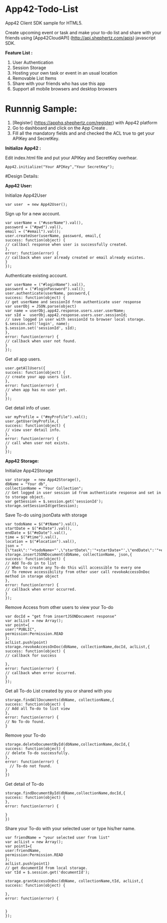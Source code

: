 App42-Todo-List
================

App42 Client SDK sample for HTML5.

Create upcoming event or task and make your to-do list and share with your friends using [App42CloudAPI] (http://api.shephertz.com/apis) javascript SDK.

__Feature List :__

1. User Authentication 
2. Session Storage
3. Hosting your own task or event in an usual location
4. Removable List Items
5. Share with your friends who has use this app
6. Support all mobile browsers and desktop browsers

# Runnnig Sample:

1. [Register] (https://apphq.shephertz.com/register) with App42 platform
2. Go to dashboard and click on the App Create .
3. Fill all the mandatory fields and and checked the ACL true to get your APIKey and SecretKey.

__Initialize App42 :__

Edit index.html file and put your APIKey and SecretKey overhear.

```
App42.initialize("Your APIKey","Your SecretKey");

```

#Design Details:

__App42 User:__

Initialize App42User 
```
var user  = new App42User();
```

Sign up for a new account.
 
```
var userName = ("#userName").val(),
password = ("#pwd").val(),
email = ("#email").val();
user.createUser(userName, password, email,{
success: function(object) {
// callbacl response when user is successfully created.
},
error: function(error) {
// callback when user already created or email already existes.
}
});
```
Authenticate existing account.

```
var userName = ("#loginName").val(),
password = ("#loginPassword").val();
user.authenticate(userName, password,{
success: function(object) {
// get userName and sessionId from authenticate user response
var userObj = JSON.parse(object)
var name = userObj.app42.response.users.user.userName;
var sId =  userObj.app42.response.users.user.sessionId;
// save logged in user with sessionId to browser local storage.
$.session.set('login', name);
$.session.set('sessionId', sId);
},
error: function(error) {
// callback when user not found.
}
});
```
Get all app users.

```
user.getAllUsers({
success: function(object) {
// create your app users list.
},
error: function(error) {
// when app has no user yet.
}
});
```
Get detail info of user.
```
var myProfile = ("#myProfile").val();
user.getUser(myProfile,{
success: function(object) {
// view user detail info.
},
error: function(error) {
// call when user not exists.
}
});
```
__App42 Storage:__

Initialize App42Storage  
```
var storage  = new App42Storage(),
dbName = "Your db",
collectionName = "Your Collection";
// Get logged in user session id from authenticate response and set in to storage object.
var getSession = $.session.get('sessionId');
storage.setSessionId(getSession);
```

Save To-do using jsonData with storage 

```
var todoName = $("#tName").val(),
startDate = $("#sDate").val(),
endDate = $("#eDate").val(),
time = $("#time").val(),
location = $("#location").val(),
json = "{\"task\":'"+todoName+"',\"startDate\":'"+startDate+"',\"endDate\":'"+endDate+"',\"time\":'"+time+"',\"location\":'"+location+"'}";
storage.insertJSONDocument(dbName, collectionName, json,{
success: function(object) {
// Add To-do in to list 
// When to create any To-do this will accessible to every one
// To remove accessibility from other user call revokeAccessOnDoc method in storage object
},
error: function(error) {
// callback when error occurred.
}
}); 
```

Remove Access from other users to view your To-do

```
var docId = "get from insertJSONDocument response"
var aclList = new Array();
var point={
user:"PUBLIC",
permission:Permission.READ
};
aclList.push(point)
storage.revokeAccessOnDoc(dbName, collectionName,docId, aclList,{
success: function(object) {
// callback for success 

},
error: function(error) {
// callback when error occurred.
}
});  
```

Get all To-do List created by you or shared with you

```
storage.findAllDocuments(dbName, collectionName,{
success: function(object) {
// Add all To-do to list view
},
error: function(error) {
// No To-do found.
}
```

Remove your To-do

```
storage.deleteDocumentById(dbName,collectionName,docId,{
success: function(object) {
// delete To-do successfully.
},
error: function(error) {
  // To-do not found.
}
})
```
Get detail of To-do

```
storage.findDocumentById(dbName,collectionName,docId,{
success: function(object) {
},
error: function(error) {
 
}
})
```

Share your To-do with your selected user or type his/her name. 

```
var friendName = "your selected user from list"
var aclList = new Array();
var point1={
user:friendName,
permission:Permission.READ
};
aclList.push(point1)
// get documentId from local storage.
var tId = $.session.get('documentId');

storage.grantAccessOnDoc(dbName, collectionName,tId, aclList,{
success: function(object) {

},
error: function(error) {


}
});
```

